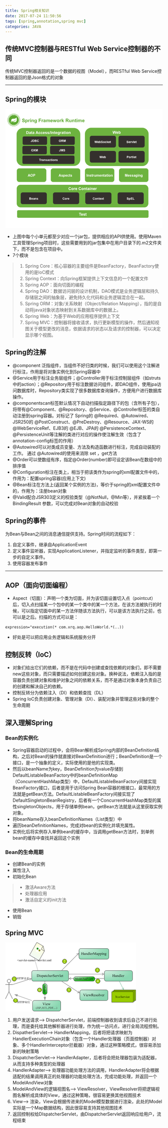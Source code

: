 ```yaml
---
title: Spring相关知识
date: 2017-07-24 11:50:56
tags: [spring,annotation,spring mvc]
categories: JAVA
---
```


## 传统MVC控制器与RESTful Web Service控制器的不同
 传统MVC控制器返回的是一个数据的视图（Model），而RESTful Web Service控制器返回的是Json格式的对象

<!--more-->
---

## Spring的模块

![image](/img/spring-overview.png)

* 上图中每个小单元都至少对应一个jar包，提供相应的API供使用。使用Maven工具管理Spring项目时，这些需要用到的jar包集中在用户目录下的.m2文件夹下，而不是包含在项目中。
*  7个模块
> 1. Spring Core：核心容器的主要组件是BeanFactory，BeanFactory使用的是IoC模式
> 2. Spring Context：向Spring框架提供上下文信息的一个配置文件
> 3. Spring AOP：面向切面的编程
> 4. Spring DAO：数据访问层的设计机制，DAO模式是业务逻辑层和持久存储层之间的抽象层，避免持久化代码和业务逻辑混合在一起。
> 5. Spring ORM：对象/关系映射（Object/Relation Mapping），指的是自动将java对象状态映射到关系数据库中的数据上。
> 6. Spring Web：为基于Web的应用程序提供上下文
> 7. Spring MVC：控制器将接收请求，执行更新模型的操作，然后通知视图关于模型更改的消息，依据请求的状态以及请求的控制器，可以决定显示哪个视图。


## Spring的注解
* @component 泛指组件，当组件不好归类的时候，我们可以使用这个注解进行标注，作用是将对象实例化到Spring容器中
* @Service用于标注业务层组件；@Controller用于标注控制层组件（如struts中的action）；@Repository用于标注数据访问组件，即DAO组件，使用jpa访问数据库时，Repository类实现了很多数据库查询操作，方便用户进行数据库操作。
* @componentscan标签默认情况下自动扫描指定路径下的包（含所有子包），将带有@Component、@Repository、@Service、@Controller标签的类自动注册到spring容器。对标记了 Spring的 @Required、@Autowired、JSR250的 @PostConstruct、@PreDestroy、@Resource、JAX-WS的 @WebServiceRef、EJB3的 @EJB、JPA的 @PersistenceContext、@PersistenceUnit等注解的类进行对应的操作使注解生效（包含了annotation-config标签的作用）
* @Autowired可以对类成员变量、方法及构造函数进行标注，完成自动装配的工作。 通过 @Autowired的使用来消除 set ，get方法
* @Order可以使数组有序，指定@Order(number)即可设定该Bean在数组中的排序值
* @Configuration标注在类上，相当于把该类作为spring的xml配置文件中的<beans>，作用为：配置spring容器(应用上下文)
* @Bean标注在方法上(返回某个实例的方法)，等价于spring的xml配置文件中的<bean>，作用为：注册bean对象
* @Valid配合JSR303定义的校验类型（@NotNull，@Min等），并紧挨着一个BindingResult 参数，可以完成对Bean对象的自动校验

## Spring的事件
为Bean与Bean之间的消息通信提供支持。Spring时间的流程如下：
1. 自定义事件，继承自ApplicationEvent
2. 定义事件监听器，实现ApplicationListener，并指定监听的事件类型，即第一步的自定义事件。
3. 使用容器发布事件

---
## AOP（面向切面编程）
* Aspect（切面）：声明一个类为切面，并为该切面设置切入点（pointcut）后，切入点扫描某一个包中的某一个类中的某一个方法，在该方法被执行的时候，可以指定切面中的某一方法伴随该方法执行，可以是该方法执行之前，也可以是之后。扫描的方式可以是：
```
expression="execution(* com.xrq.aop.HelloWorld.*(..))
```
* 好处是可以把应用业务逻辑和系统服务分开

## 控制反转（IoC）
* 对象们给出它们的依赖，而不是在代码中创建或查找依赖的对象们，即不需要new这些对象，而只需要描述如何创建这些对象。换种说法，依赖注入指的是容器负责创建对象和维护对象之间的依赖关系，而不是通过对象本身负责自己的创建和解决自己的依赖。
* 控制反转分为依赖注入（DI）和依赖查找（DL）
* Spring IoC负责创建对象、管理对象（DI）、装配对象并管理这些对象的整个生命周期


## 深入理解Spring
### Bean的实例化
* Spring容器启动的过程中，会将Bean解析成Spring内部的BeanDefinition结构，之后对Bean的操作就直接对BeanDefinition进行；BeanDefinition是一个接口，是一个抽象的定义，实际使用的是他的实现类。
* 然后以beanName为key，BeanDefinition为value存储到DefaultListableBeanFactory中的beanDefinitionMap（ConcurrentHashMap类型）中，DefaultListableBeanFactory间接实现BeanFactory接口，后者是用于访问Spring Bean容器的根接口，最常用的方法就是getBean方法。DefaultListableBeanFactory间接实现了DefaultSingletonBeanRegistry，后者有一个ConcurrentHashMap类型的属性singletonObjects，用于存储单例bean，getBean方法就是从这里获取实例对象。
* 将beanName存入beanDefinitionNames（List类型）中
* 遍历beanDefinitionNames，完成对bean的实例化并填充属性。
* 实例化后将实例存入单例bean的缓存中，当调用getBean方法时，到单例bean的缓存中查找并返回这个实例

### Bean的生命周期
* 创建Bean的实例
* 属性注入
* 初始化Bean
> * 激活Aware方法
> * 处理器应用
> * 激活自定义的init方法
* 使用Bean
* 销毁

## Spring MVC
![image](/img/springmvc.png)
1. 用户发送请求--> DispatcherServlet，前端控制器收到请求后自己不进行处理，而是委托给其他解析器进行处理，作为统一访问点，进行全局流程控制。
2. DispatherServlet--> HandlerMapping，后者将把请求映射为HandlerExecutionChain对象（包含一个Handler处理器（页面控制器）对象、多个HandlerInterceptor拦截器）对象，通过这种策略模式，很容易添加新的映射策略
3. DispatcherServlet--> HandlerAdapter，后者将会把处理器包装为适配器，从而支持多种类型的处理器
4. HandlerAdapter--> 处理器功能处理方法的调用，HandlerAdapter将会根据适配的结果调用真正的处理器的功能处理方法，完成功能处理，并返回一个ModelAndView对象
5. ModelAndView的逻辑视图名--> ViewResolver，ViewResolver将把逻辑视图名解析成具体的View，通过这种策略，很容易更换其他视图技术
6. View--> 渲染，View会根据传进来的Model模型数据进行渲染，此处的Model实际是一个Map数据结构，因此很容易支持其他视图技术
7. 返回控制权给DIspatcherServlet，由DispatcherServlet返回响应给用户，流程结束